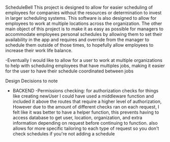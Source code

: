 ScheduleBell
This project is designed to allow for easier scheduling of employees for companies without the resources or determination to invest in larger scheduling systems. This software is also designed to allow for employees to work at multiple locations across the organization. The other main object of this project is to make it as easy as possible for managers to accommodate employees personal schedules by allowing them to set their availability in the app and requires and override from the manager to schedule them outside of those times, to hopefully allow employees to increase their work life balance.

-Eventually I would like to allow for a user to work at multiple organizations to help with scheduling employees that have multiples jobs, making it easier for the user to have their schedule coordinated between jobs

Design Decisions to note

- BACKEND
  -Permissions checking:
  for authorization checks for things like creating newUser I could have used a middleware function and included it above the routes that require a higher level of authorization, However due to the amount of different checks ran on each request, I felt like it was better to have a helper function, this prevents having to access database to get user, location, organization, and extra information depending on request before continuing to function. also allows for more specific tailoring to each type of request so you don't check schedules if you're not adding a schedule
